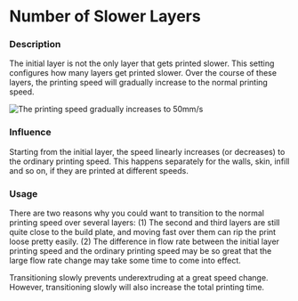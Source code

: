 Number of Slower Layers
====
### **Description**
The initial layer is not the only layer that gets printed slower. This setting configures how many layers get printed slower. Over the course of these layers, the printing speed will gradually increase to the normal printing speed.

![The printing speed gradually increases to 50mm/s](../images/speed_slowdown_layers.svg)

### **Influence**
Starting from the initial layer, the speed linearly increases (or decreases) to the ordinary printing speed. This happens separately for the walls, skin, infill and so on, if they are printed at different speeds.

### **Usage**
There are two reasons why you could want to transition to the normal printing speed over several layers: 
(1)	The second and third layers are still quite close to the build plate, and moving fast over them can rip the print loose pretty easily.
(2)	The difference in flow rate between the initial layer printing speed and the ordinary printing speed may be so great that the large flow rate change may take some time to come into effect. 

Transitioning slowly prevents underextruding at a great speed change.
However, transitioning slowly will also increase the total printing time.

